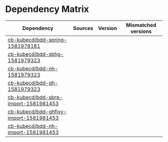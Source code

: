 # Dependency Matrix

Dependency | Sources | Version | Mismatched versions
---------- | ------- | ------- | -------------------
[cb-kubecd/bdd-spring-1581978181](https://github.com/cb-kubecd/bdd-spring-1581978181.git) |  | []() | 
[cb-kubecd/bdd-sbhg-1581979323](https://github.com/cb-kubecd/bdd-sbhg-1581979323.git) |  | []() | 
[cb-kubecd/bdd-nh-1581979323](https://github.com/cb-kubecd/bdd-nh-1581979323.git) |  | []() | 
[cb-kubecd/bdd-gh-1581979323](https://github.com/cb-kubecd/bdd-gh-1581979323.git) |  | []() | 
[cb-kubecd/bdd-sbrp-import-1581981453](https://github.com/cb-kubecd/bdd-sbrp-import-1581981453.git) |  | []() | 
[cb-kubecd/bdd-ghfjxy-import-1581981453](https://github.com/cb-kubecd/bdd-ghfjxy-import-1581981453.git) |  | []() | 
[cb-kubecd/bdd-nh-import-1581981453](https://github.com/cb-kubecd/bdd-nh-import-1581981453.git) |  | []() | 
